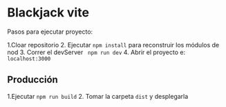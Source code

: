 # Blackjack vite

Pasos para ejecutar proyecto: 

1.Cloar repositorio
2. Ejecutar ```npm install``` para reconstruir los módulos de nod
3. Correr el devServer ``` npm run dev```
4. Abrir el proyecto e: ```localhost:3000```

## Producción 
1.Ejecutar ```npm run build```
2. Tomar la carpeta ```dist``` y desplegarla